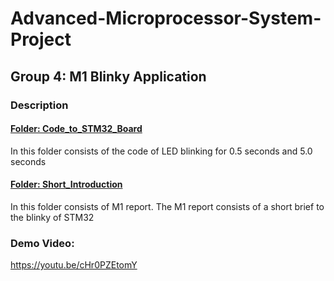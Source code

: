 # Advanced-Microprocessor-System-Project
## Group 4: M1 Blinky Application
### Description

#### [Folder: Code_to_STM32_Board](https://github.com/Eddy960/Advanced-Microprocessor-System-Project/tree/main/M1_Blinky/Code_to_STM32_Board)
In this folder consists of the code of LED blinking for 0.5 seconds and 5.0 seconds

#### [Folder: Short_Introduction](https://github.com/Eddy960/Advanced-Microprocessor-System-Project/tree/main/M1_Blinky/Short_Introduction)
In this folder consists of M1 report. The M1 report consists of a short brief to the blinky of STM32

### Demo Video:
https://youtu.be/cHr0PZEtomY
